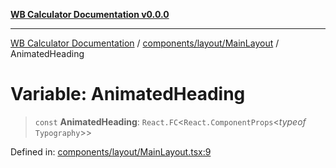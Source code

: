 [**WB Calculator Documentation v0.0.0**](../../../../README.md)

***

[WB Calculator Documentation](../../../../README.md) / [components/layout/MainLayout](../README.md) / AnimatedHeading

# Variable: AnimatedHeading

> `const` **AnimatedHeading**: `React.FC`\<`React.ComponentProps`\<*typeof* `Typography`\>\>

Defined in: [components/layout/MainLayout.tsx:9](https://github.com/MitrofanKaufman/unitcalc/blob/46369bebdb436c227fb4c58fb7e6af58af7c90ab/app/web/src/components/layout/MainLayout.tsx#L9)
